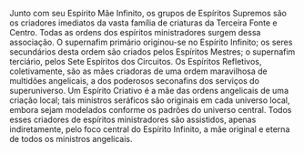 ﻿Junto com seu Espírito Mãe Infinito, os grupos de Espíritos Supremos são os criadores imediatos da vasta família de criaturas da Terceira Fonte e Centro. Todas as ordens dos espíritos ministradores surgem dessa associação. O supernafim primário originou-se no Espírito Infinito; os seres secundários desta ordem são criados pelos Espíritos Mestres; o supernafim terciário, pelos Sete Espíritos dos Circuitos. Os Espíritos Refletivos, coletivamente, são as mães criadoras de uma ordem maravilhosa de multidões angelicais, a dos poderosos seconafins dos serviços do superuniverso. Um Espírito Criativo é a mãe das ordens angelicais de uma criação local; tais ministros seráficos são originais em cada universo local, embora sejam modelados conforme os padrões do universo central. Todos esses criadores de espíritos ministradores são assistidos, apenas indiretamente, pelo foco central do Espírito Infinito, a mãe original e eterna de todos os ministros angelicais.